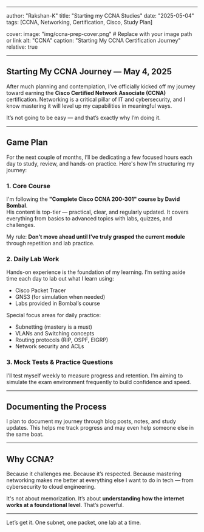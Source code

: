 
---
author: "Rakshan-K"
title: "Starting my CCNA Studies"
date: "2025-05-04"
tags: [CCNA, Networking, Certification, Cisco, Study Plan]

cover: 
    image: "img/ccna-prep-cover.png"  # Replace with your image path or link
    alt: "CCNA"
    caption: "Starting My CCNA Certification Journey"
    relative: true

---


## Starting My CCNA Journey — May 4, 2025  

After much planning and contemplation, I’ve officially kicked off my journey toward earning the **Cisco Certified Network Associate (CCNA)** certification. Networking is a critical pillar of IT and cybersecurity, and I know mastering it will level up my capabilities in meaningful ways.

It’s not going to be easy — and that’s exactly why I’m doing it.

---

## Game Plan  

For the next couple of months, I’ll be dedicating a few focused hours each day to study, review, and hands-on practice. Here's how I’m structuring my journey:

### 1. **Core Course**
I'm following the **"Complete Cisco CCNA 200-301" course by David Bombal**.  
His content is top-tier — practical, clear, and regularly updated. It covers everything from basics to advanced topics with labs, quizzes, and challenges.

My rule: **Don’t move ahead until I’ve truly grasped the current module** through repetition and lab practice.

### 2. **Daily Lab Work**
Hands-on experience is the foundation of my learning. I’m setting aside time each day to lab out what I learn using:
- Cisco Packet Tracer
- GNS3 (for simulation when needed)
- Labs provided in Bombal’s course

Special focus areas for daily practice:
- Subnetting (mastery is a must)
- VLANs and Switching concepts
- Routing protocols (RIP, OSPF, EIGRP)
- Network security and ACLs

### 3. **Mock Tests & Practice Questions**
I’ll test myself weekly to measure progress and retention. I’m aiming to simulate the exam environment frequently to build confidence and speed.

---

## Documenting the Process  

I plan to document my journey through blog posts, notes, and study updates. This helps me track progress and may even help someone else in the same boat.

---

## Why CCNA?  

Because it challenges me. Because it’s respected. Because mastering networking makes me better at everything else I want to do in tech — from cybersecurity to cloud engineering.  

It's not about memorization. It’s about **understanding how the internet works at a foundational level**. That’s powerful.

---

Let’s get it. One subnet, one packet, one lab at a time.


